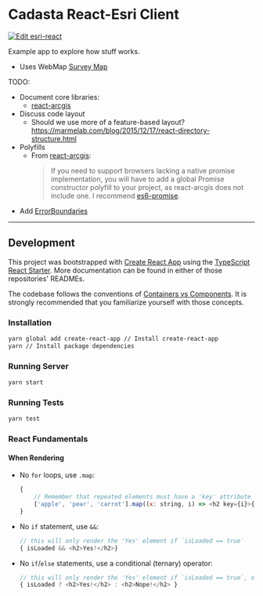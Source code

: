 # Cadasta React-Esri Client

[![Edit esri-react](https://codesandbox.io/static/img/play-codesandbox.svg)](https://codesandbox.io/s/github/Cadasta/react-arcgis)

Example app to explore how stuff works.

- Uses WebMap [Survey Map](https://cadasta.maps.arcgis.com/home/item.html?id=459eb07ed2544fd4b655b87dca7abf8c)

TODO:
- Document core libraries:
  - [react-arcgis](https://github.com/nicksenger/react-arcgis)
- Discuss code layout
  - Should we use more of a feature-based layout? https://marmelab.com/blog/2015/12/17/react-directory-structure.html
- Polyfills
  - From [react-arcgis](https://github.com/nicksenger/react-arcgis):
    > If you need to support browsers lacking a native promise implementation, you will have to add a global Promise constructor polyfill to your project, as react-arcgis does not include one. I recommend [es6-promise](https://www.npmjs.com/package/es6-promise).
- Add [ErrorBoundaries](https://reactjs.org/docs/error-boundaries.html)

---

## Development

This project was bootstrapped with [Create React App](https://github.com/facebookincubator/create-react-app) using the [TypeScript React Starter](https://github.com/Microsoft/TypeScript-React-Starter#typescript-react-starter).  More documentation can be found in either of those repositories' READMEs.

The codebase follows the conventions of [Containers vs Components](https://medium.com/@dan_abramov/smart-and-dumb-components-7ca2f9a7c7d0).  It is strongly recommended that you familiarize yourself with those concepts.

### Installation

```bash
yarn global add create-react-app // Install create-react-app
yarn // Install package dependencies
```

### Running Server

```bash
yarn start
```

### Running Tests

```bash
yarn test
```

### React Fundamentals

#### When Rendering

* No `for` loops, use `.map`:
    ```js
    {
        // Remember that repeated elements must have a 'key' attribute
        ['apple', 'pear', 'carrot'].map((x: string, i) => <h2 key={i}>{x}</h2>)
    }
    ```
* No `if` statement, use `&&`:
    ```js
    // this will only render the 'Yes' element if `isLoaded == true`
    { isLoaded && <h2>Yes!</h2>}
    ```
* No `if`/`else` statements, use a conditional (ternary) operator:
    ```js
    // this will only render the 'Yes' element if `isLoaded == true`, otherwised rendering the 'Nope' element
    { isLoaded ? <h2>Yes!</h2> : <h2>Nope!</h2> }
    ```
